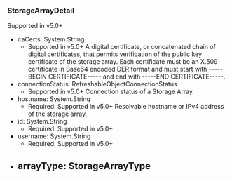 ### StorageArrayDetail
Supported in v5.0+

- caCerts: System.String
  - Supported in v5.0+
  A digital certificate, or concatenated chain of digital certificates, that permits verification of the public key certificate of the storage array. Each certificate must be an X.509 certificate in Base64 encoded DER format and must start with -----BEGIN CERTIFICATE----- and end with -----END CERTIFICATE-----.
- connectionStatus: RefreshableObjectConnectionStatus
  - Supported in v5.0+
  Connection status of a Storage Array.
- hostname: System.String
  - Required. Supported in v5.0+
  Resolvable hostname or IPv4 address of the storage array.
- id: System.String
  - Required. Supported in v5.0+
- username: System.String
  - Required. Supported in v5.0+
- arrayType: StorageArrayType
  - 

